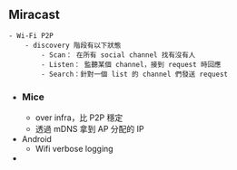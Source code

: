 ## Miracast
	- Wi-Fi P2P
		- discovery 階段有以下狀態
			- Scan： 在所有 social channel 找有沒有人
			- Listen： 監聽某個 channel，接到 request 時回應
			- Search：針對一個 list 的 channel 們發送 request
- ### Mice
	- over infra，比 P2P 穩定
	- 透過 mDNS 拿到 AP 分配的 IP
- Android
	- Wifi verbose logging
-